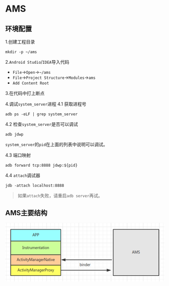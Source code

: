 # AMS

## 环境配置

1.创建工程目录
```
mkdir -p ~/ams
```

2.`Android Studio`/`IDEA`导入代码

* `File`->`Open`->`~/ams`
* `File`->`Project Structure`->`Modules`->`ams`
* `Add Content Root`


3.在代码中打上断点

4.调试`system_server`进程
4.1 获取进程号
```
adb ps -eLF | grep system_server
```
4.2 检查`system_server`是否可以调试
```
adb jdwp
```
`system_server`的`pid`在上面的列表中说明可以调试。

4.3 端口映射
```
adb forward tcp:8888 jdwp:${pid}
```

4.4 `attach`调试器
```
jdb -attach localhost:8888
```
>如果`attach`失败，请重启`adb server`再试。

## AMS主要结构
![结构图](image/ams_interface.png)



